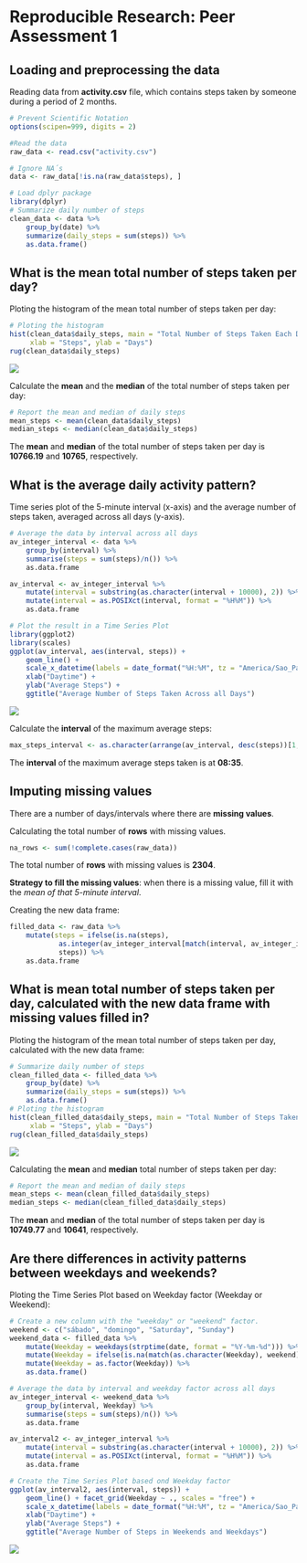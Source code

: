 # Reproducible Research: Peer Assessment 1


## Loading and preprocessing the data

Reading data from **activity.csv** file, which contains steps taken by someone during a period of 2 months.


```r
# Prevent Scientific Notation
options(scipen=999, digits = 2)

#Read the data
raw_data <- read.csv("activity.csv")

# Ignore NA´s
data <- raw_data[!is.na(raw_data$steps), ]

# Load dplyr package
library(dplyr)
# Summarize daily number of steps
clean_data <- data %>% 
    group_by(date) %>% 
    summarize(daily_steps = sum(steps)) %>% 
    as.data.frame()
```


## What is the mean total number of steps taken per day?

Ploting the histogram of the mean total number of steps taken per day:

```r
# Ploting the histogram
hist(clean_data$daily_steps, main = "Total Number of Steps Taken Each Day", 
     xlab = "Steps", ylab = "Days")
rug(clean_data$daily_steps)
```

![](PA1_template_files/figure-html/unnamed-chunk-2-1.png)<!-- -->

Calculate the **mean** and the **median** of the total number of steps taken per day:

```r
# Report the mean and median of daily steps
mean_steps <- mean(clean_data$daily_steps)
median_steps <- median(clean_data$daily_steps)
```
The **mean** and **median** of the total number of steps taken per day is **10766.19** and **10765**, respectively. 

## What is the average daily activity pattern?

Time series plot of the 5-minute interval (x-axis) and the average number of steps taken, averaged across all days (y-axis). 

```r
# Average the data by interval across all days
av_integer_interval <- data %>% 
    group_by(interval) %>% 
    summarise(steps = sum(steps)/n()) %>%
    as.data.frame

av_interval <- av_integer_interval %>%
    mutate(interval = substring(as.character(interval + 10000), 2)) %>%
    mutate(interval = as.POSIXct(interval, format = "%H%M")) %>%
    as.data.frame

# Plot the result in a Time Series Plot
library(ggplot2)
library(scales)
ggplot(av_interval, aes(interval, steps)) + 
    geom_line() + 
    scale_x_datetime(labels = date_format("%H:%M", tz = "America/Sao_Paulo")) +
    xlab("Daytime") +
    ylab("Average Steps") +
    ggtitle("Average Number of Steps Taken Across all Days")
```

![](PA1_template_files/figure-html/unnamed-chunk-4-1.png)<!-- -->

Calculate the **interval** of the maximum average steps:

```r
max_steps_interval <- as.character(arrange(av_interval, desc(steps))[1, "interval"], format = "%H:%M")
```

The **interval** of the maximum average steps taken is at **08:35**. 

## Imputing missing values

There are a number of days/intervals where there are **missing values**. 

Calculating the total number of **rows** with missing values.

```r
na_rows <- sum(!complete.cases(raw_data))
```
The total number of **rows** with missing values is **2304**.

**Strategy to fill the missing values**: when there is a missing value, fill it with the *mean of that 5-minute interval*.


Creating the new data frame:

```r
filled_data <- raw_data %>% 
    mutate(steps = ifelse(is.na(steps), 
            as.integer(av_integer_interval[match(interval, av_integer_interval$interval), "steps"]), 
            steps)) %>% 
    as.data.frame
```

## What is mean total number of steps taken per day, calculated with the new data frame with missing values filled in?

Ploting the histogram of the mean total number of steps taken per day, calculated with the new data frame:


```r
# Summarize daily number of steps
clean_filled_data <- filled_data %>% 
    group_by(date) %>% 
    summarize(daily_steps = sum(steps)) %>% 
    as.data.frame()
# Ploting the histogram
hist(clean_filled_data$daily_steps, main = "Total Number of Steps Taken Each Day", 
     xlab = "Steps", ylab = "Days")
rug(clean_filled_data$daily_steps)
```

![](PA1_template_files/figure-html/unnamed-chunk-8-1.png)<!-- -->

Calculating the **mean** and **median** total number of steps taken per day:


```r
# Report the mean and median of daily steps
mean_steps <- mean(clean_filled_data$daily_steps)
median_steps <- median(clean_filled_data$daily_steps)
```
The **mean** and **median** of the total number of steps taken per day is **10749.77** and **10641**, respectively.

## Are there differences in activity patterns between weekdays and weekends?

Ploting the Time Series Plot based on Weekday factor (Weekday or Weekend):


```r
# Create a new column with the "weekday" or "weekend" factor.
weekend <- c("sábado", "domingo", "Saturday", "Sunday")
weekend_data <- filled_data %>%
    mutate(Weekday = weekdays(strptime(date, format = "%Y-%m-%d"))) %>%
    mutate(Weekday = ifelse(is.na(match(as.character(Weekday), weekend)), "weekday", "weekend")) %>%
    mutate(Weekday = as.factor(Weekday)) %>%
    as.data.frame()

# Average the data by interval and weekday factor across all days
av_integer_interval <- weekend_data %>% 
    group_by(interval, Weekday) %>% 
    summarise(steps = sum(steps)/n()) %>%
    as.data.frame

av_interval2 <- av_integer_interval %>%
    mutate(interval = substring(as.character(interval + 10000), 2)) %>%
    mutate(interval = as.POSIXct(interval, format = "%H%M")) %>%
    as.data.frame

# Create the Time Series Plot based ond Weekday factor
ggplot(av_interval2, aes(interval, steps)) +
    geom_line() + facet_grid(Weekday ~ ., scales = "free") +
    scale_x_datetime(labels = date_format("%H:%M", tz = "America/Sao_Paulo")) +
    xlab("Daytime") +
    ylab("Average Steps") +
    ggtitle("Average Number of Steps in Weekends and Weekdays")
```

![](PA1_template_files/figure-html/unnamed-chunk-10-1.png)<!-- -->











